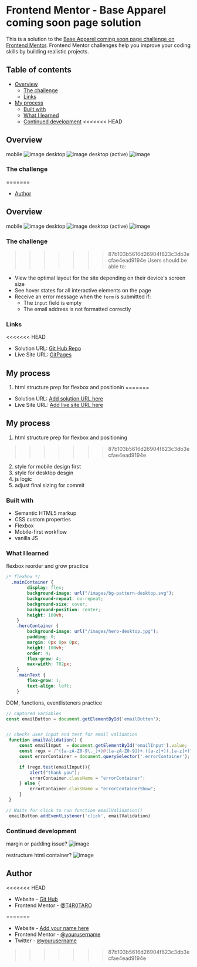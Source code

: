 # Frontend Mentor - Base Apparel coming soon page solution

This is a solution to the [Base Apparel coming soon page challenge on Frontend Mentor](https://www.frontendmentor.io/challenges/base-apparel-coming-soon-page-5d46b47f8db8a7063f9331a0). Frontend Mentor challenges help you improve your coding skills by building realistic projects. 

## Table of contents

- [Overview](#overview)
  - [The challenge](#the-challenge)
  - [Links](#links)
- [My process](#my-process)
  - [Built with](#built-with)
  - [What I learned](#what-i-learned)
  - [Continued development](#continued-development)
<<<<<<< HEAD




## Overview
mobile
![image](https://user-images.githubusercontent.com/76195521/132263564-f151d03a-8159-4b05-afb0-01543bd50ce1.png)
desktop
![image](https://user-images.githubusercontent.com/76195521/132263605-8947f829-5cad-44cc-8fe5-ad65ef0aafe3.png)
desktop (active)
![image](https://user-images.githubusercontent.com/76195521/132263628-71654b2f-7140-4b39-9177-d06a207331a1.png)

### The challenge

=======
- [Author](#author)



## Overview
mobile
![image](https://user-images.githubusercontent.com/76195521/132263564-f151d03a-8159-4b05-afb0-01543bd50ce1.png)
desktop
![image](https://user-images.githubusercontent.com/76195521/132263605-8947f829-5cad-44cc-8fe5-ad65ef0aafe3.png)
desktop (active)
![image](https://user-images.githubusercontent.com/76195521/132263628-71654b2f-7140-4b39-9177-d06a207331a1.png)

### The challenge

>>>>>>> 87b103b5616d26904f823c3db3ecfae4ead9194e
Users should be able to:

- View the optimal layout for the site depending on their device's screen size
- See hover states for all interactive elements on the page
- Receive an error message when the `form` is submitted if:
  - The `input` field is empty
  - The email address is not formatted correctly

### Links

<<<<<<< HEAD
- Solution URL: [Git Hub Repo](https://github.com/T4R0TARO/baseApparealComingSoon)
- Live Site URL: [GitPages](https://t4r0taro.github.io/baseApparealComingSoon/)

## My process
1. html structure prep for flexbox and positionin
=======
- Solution URL: [Add solution URL here](https://your-solution-url.com)
- Live Site URL: [Add live site URL here](https://your-live-site-url.com)

## My process
1. html structure prep for flexbox and positioning
>>>>>>> 87b103b5616d26904f823c3db3ecfae4ead9194e
2. style for mobile design first
3. style for desktop desgin
4. js logic 
5. adjust final sizing for commit

### Built with

- Semantic HTML5 markup
- CSS custom properties
- Flexbox
- Mobile-first workflow
- vanilla JS

### What I learned

flexbox reorder and grow practice
```css
/* flexbox */
  .mainContainer {
        display: flex;
        background-image: url("/images/bg-pattern-desktop.svg");
        background-repeat: no-repeat;
        background-size: cover;
        background-position: center;
        height: 100vh;
    }
    .heroContainer {
        background-image: url("/images/hero-desktop.jpg");
        padding: 0;
        margin: 0px 0px 0px;
        height: 100vh;
        order: 4;
        flex-grow: 4;
        max-width: 702px;
    }
    .mainText {
        flex-grow: 1;
        text-align: left;
    }
```
DOM, functions, eventlisteners practice
```js
// captured variables
const emailButton = document.getElementById('emailButton');


// checks user input and test for email validation 
 function emailValidation() {
     const emailInput  = document.getElementById('emailInput').value;
     const regx = /^([a-zA-Z0-9\._]+)@([a-zA-Z0-9])+.([a-z]+)(.[a-z]+)?$/;
     const errorContainer = document.querySelector('.errorContainer');

     if (regx.test(emailInput)){
         alert("thank you");
         errorContainer.className = "errorContainer";
     } else {
         errorContainer.className = "errorContainerShow";
     }
 }

// Waits for click to run function emailValidation()
 emailButton.addEventListener('click', emailValidation)
```

### Continued development
margin or padding issue? 
![image](https://user-images.githubusercontent.com/76195521/132263991-fad5dfae-3681-4687-9ed5-38c1228d84e5.png)

restructure html container?
![image](https://user-images.githubusercontent.com/76195521/132264045-4b948460-566f-4e3b-b965-18133870ce40.png)

## Author

<<<<<<< HEAD
- Website - [Git Hub](https://www.your-site.com)
- Frontend Mentor - [@T4R0TARO](https://www.frontendmentor.io/profile/T4R0TARO)

=======
- Website - [Add your name here](https://www.your-site.com)
- Frontend Mentor - [@yourusername](https://www.frontendmentor.io/profile/T4R0TARO)
- Twitter - [@yourusername](https://www.twitter.com/yourusername)
>>>>>>> 87b103b5616d26904f823c3db3ecfae4ead9194e



